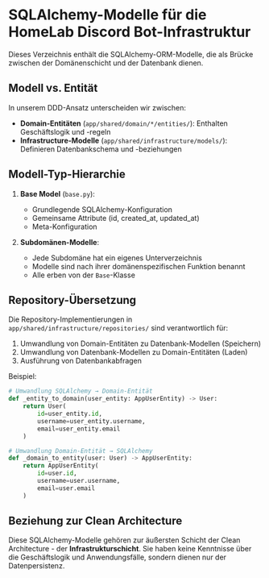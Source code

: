 # SQLAlchemy-Modelle für die HomeLab Discord Bot-Infrastruktur

Dieses Verzeichnis enthält die SQLAlchemy-ORM-Modelle, die als Brücke zwischen der Domänenschicht und der Datenbank dienen.

## Modell vs. Entität

In unserem DDD-Ansatz unterscheiden wir zwischen:

- **Domain-Entitäten** (`app/shared/domain/*/entities/`): Enthalten Geschäftslogik und -regeln
- **Infrastructure-Modelle** (`app/shared/infrastructure/models/`): Definieren Datenbankschema und -beziehungen

## Modell-Typ-Hierarchie

1. **Base Model** (`base.py`):
   - Grundlegende SQLAlchemy-Konfiguration
   - Gemeinsame Attribute (id, created_at, updated_at)
   - Meta-Konfiguration

2. **Subdomänen-Modelle**:
   - Jede Subdomäne hat ein eigenes Unterverzeichnis
   - Modelle sind nach ihrer domänenspezifischen Funktion benannt
   - Alle erben von der `Base`-Klasse

## Repository-Übersetzung

Die Repository-Implementierungen in `app/shared/infrastructure/repositories/` sind verantwortlich für:

1. Umwandlung von Domain-Entitäten zu Datenbank-Modellen (Speichern)
2. Umwandlung von Datenbank-Modellen zu Domain-Entitäten (Laden)
3. Ausführung von Datenbankabfragen

Beispiel:
```python
# Umwandlung SQLAlchemy → Domain-Entität
def _entity_to_domain(user_entity: AppUserEntity) -> User:
    return User(
        id=user_entity.id,
        username=user_entity.username,
        email=user_entity.email
    )

# Umwandlung Domain-Entität → SQLAlchemy
def _domain_to_entity(user: User) -> AppUserEntity:
    return AppUserEntity(
        id=user.id,
        username=user.username,
        email=user.email
    )
```

## Beziehung zur Clean Architecture

Diese SQLAlchemy-Modelle gehören zur äußersten Schicht der Clean Architecture - der **Infrastrukturschicht**. Sie haben keine Kenntnisse über die Geschäftslogik und Anwendungsfälle, sondern dienen nur der Datenpersistenz.
